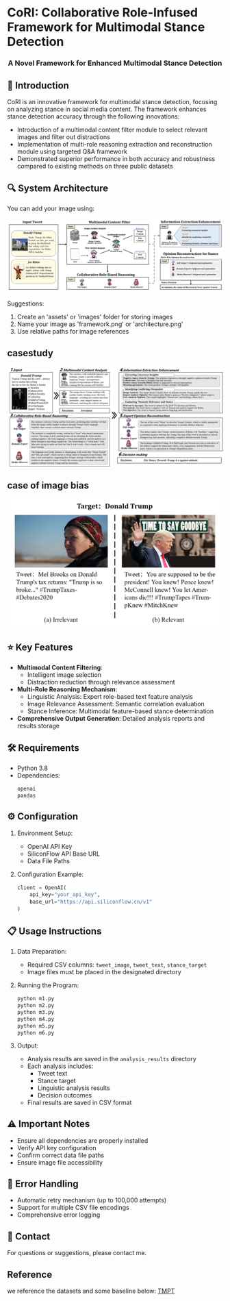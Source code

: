 # CoRI: Collaborative Role-Infused Framework for Multimodal Stance Detection

<div align="center">
    <h3>A Novel Framework for Enhanced Multimodal Stance Detection</h3>
</div>

## 📝 Introduction
CoRI is an innovative framework for multimodal stance detection, focusing on analyzing stance in social media content. The framework enhances stance detection accuracy through the following innovations:

- Introduction of a multimodal content filter module to select relevant images and filter out distractions
- Implementation of multi-role reasoning extraction and reconstruction module using targeted Q&A framework
- Demonstrated superior performance in both accuracy and robustness compared to existing methods on three public datasets

## 🔍 System Architecture
You can add your image using:

![CoRI Framework](fig27.png)


Suggestions:
1. Create an 'assets' or 'images' folder for storing images
2. Name your image as 'framework.png' or 'architecture.png'
3. Use relative paths for image references
## casestudy

![case study](casestudy.png)
## case of image bias
![bias case](fig1.png)
## ⭐ Key Features
- **Multimodal Content Filtering**:
  - Intelligent image selection
  - Distraction reduction through relevance assessment
- **Multi-Role Reasoning Mechanism**:
  - Linguistic Analysis: Expert role-based text feature analysis
  - Image Relevance Assessment: Semantic correlation evaluation
  - Stance Inference: Multimodal feature-based stance determination
- **Comprehensive Output Generation**: Detailed analysis reports and results storage

## 🛠️ Requirements
- Python 3.8
- Dependencies:
  ```
  openai
  pandas
  ```

## ⚙️ Configuration
1. Environment Setup:
   - OpenAI API Key
   - SiliconFlow API Base URL
   - Data File Paths

2. Configuration Example:
   ```python
   client = OpenAI(
       api_key="your_api_key",
       base_url="https://api.siliconflow.cn/v1"
   )
   ```

## 📋 Usage Instructions
1. Data Preparation:
   - Required CSV columns: `tweet_image`, `tweet_text`, `stance_target`
   - Image files must be placed in the designated directory

2. Running the Program:
   ```
   python m1.py
   python m2.py
   python m3.py
   python m4.py
   python m5.py
   python m6.py
   ```

3. Output:
   - Analysis results are saved in the `analysis_results` directory
   - Each analysis includes:
     - Tweet text
     - Stance target
     - Linguistic analysis results
     - Decision outcomes
   - Final results are saved in CSV format

## ⚠️ Important Notes
- Ensure all dependencies are properly installed
- Verify API key configuration
- Confirm correct data file paths
- Ensure image file accessibility

## 🔧 Error Handling
- Automatic retry mechanism (up to 100,000 attempts)
- Support for multiple CSV file encodings
- Comprehensive error logging

## 📮 Contact
For questions or suggestions, please contact me.


## Reference
we reference the datasets and some baseline below:
[TMPT](https://github.com/Leon-Francis/Multi-Modal-Stance-Detection)




